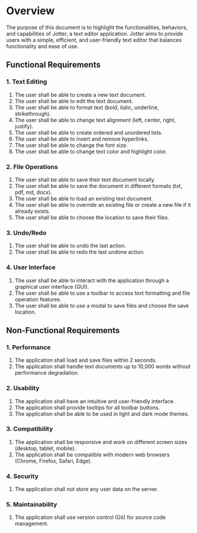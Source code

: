 # Overview

The purpose of this document is to highlight the functionalities, behaviors, and capabilities of Jotter, a text editor application. Jotter aims to provide users with a simple, efficient, and user-friendly text editor that balances functionality and ease of use.

## Functional Requirements

### 1. Text Editing
1. The user shall be able to create a new text document.
2. The user shall be able to edit the text document.
3. The user shall be able to format text (bold, italic, underline, strikethrough).
4. The user shall be able to change text alignment (left, center, right, justify).
5. The user shall be able to create ordered and unordered lists.
6. The user shall be able to insert and remove hyperlinks.
7. The user shall be able to change the font size.
8. The user shall be able to change text color and highlight color.

### 2. File Operations
1. The user shall be able to save their text document locally.
2. The user shall be able to save the document in different formats (txt, pdf, md, docx).
3. The user shall be able to load an existing text document.
4. The user shall be able to override an existing file or create a new file if it already exists.
5. The user shall be able to choose the location to save their files.

### 3. Undo/Redo
1. The user shall be able to undo the last action.
2. The user shall be able to redo the last undone action.

### 4. User Interface
1. The user shall be able to interact with the application through a graphical user interface (GUI).
2. The user shall be able to use a toolbar to access text formatting and file operation features.
3. The user shall be able to use a modal to save files and choose the save location.

## Non-Functional Requirements

### 1. Performance
1. The application shall load and save files within 2 seconds.
2. The application shall handle text documents up to 10,000 words without performance degradation.

### 2. Usability
1. The application shall have an intuitive and user-friendly interface.
2. The application shall provide tooltips for all toolbar buttons.
3. The application shall be able to be used in light and dark mode themes.

### 3. Compatibility
1. The application shall be responsive and work on different screen sizes (desktop, tablet, mobile).
2. The application shall be compatible with modern web browsers (Chrome, Firefox, Safari, Edge).

### 4. Security
1. The application shall not store any user data on the server.

### 5. Maintainability
1. The application shall use version control (Git) for source code management.

